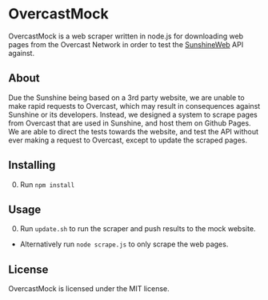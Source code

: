# OvercastMock

OvercastMock is a web scraper written in node.js for downloading web pages from the Overcast Network in order to test the [SunshineWeb](https://github.com/SunshineAPI/WebAPI) API against.

## About
Due the Sunshine being based on a 3rd party website, we are unable to make rapid requests to Overcast, which may result in consequences against Sunshine or its developers. Instead, we designed a system to scrape pages from Overcast that are used in Sunshine, and host them on Github Pages. We are able to direct the tests towards the website, and test the API without ever making a request to Overcast, except to update the scraped pages. 

## Installing
0. Run ```npm install```

## Usage
0. Run ```update.sh``` to run the scraper and push results to the mock website.
  * Alternatively run ```node scrape.js``` to only scrape the web pages.

## License
OvercastMock is licensed under the MIT license.